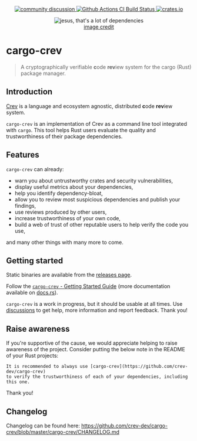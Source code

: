 <p align="center">
  <a href="https://github.com/crev-dev/cargo-crev/discussions">
    <img src="https://img.shields.io/badge/commmunity-discussion-blue?style=flat-square" alt="community discussion">
  </a>
  <a href="https://github.com/crev-dev/cargo-crev/actions/workflows/ci.yml">
      <img src="https://github.com/crev-dev/cargo-crev/workflows/ci/badge.svg" alt="Github Actions CI Build Status">
  </a>
  <a href="https://crates.io/crates/cargo-crev">
      <img src="https://img.shields.io/crates/v/cargo-crev.svg?style=flat-square" alt="crates.io">
  </a>
  <br>
  
</p>


<p align="center">
  <img src="https://i.imgflip.com/5b8fqd.jpg" alt="jesus, that's a lot of dependencies" />
  <br/>
  <a href="https://jakelikesonions.com/post/158707858999/the-future-more-of-the-present">image credit</a>
</p>


# cargo-crev

> A cryptographically verifiable **c**ode **rev**iew system for the cargo (Rust)
> package manager.

## Introduction

[Crev](https://github.com/crev-dev/crev/) is a language and ecosystem agnostic,
distributed **c**ode **rev**iew system.

`cargo-crev` is an implementation of Crev as a command line tool integrated with
`cargo`. This tool helps Rust users evaluate the quality and trustworthiness of
their package dependencies.

## Features

`cargo-crev` can already:

- warn you about untrustworthy crates and security vulnerabilities,
- display useful metrics about your dependencies,
- help you identify dependency-bloat,
- allow you to review most suspicious dependencies and publish your findings,
- use reviews produced by other users,
- increase trustworthiness of your own code,
- build a web of trust of other reputable users to help verify the code you use,

and many other things with many more to come.

## Getting started

Static binaries are available from the [releases
page](https://github.com/crev-dev/cargo-crev/releases).

Follow the [`cargo-crev` - Getting Started
Guide](https://github.com/crev-dev/cargo-crev/blob/master/cargo-crev/src/doc/getting_started.md)
(more documentation available on [docs.rs](https://docs.rs/cargo-crev)).

`cargo-crev` is a work in progress, but it should be usable at all times.
Use [discussions](https://github.com/crev-dev/cargo-crev/discussions)
to get help, more information and report feedback. Thank you\!

## Raise awareness

If you're supportive of the cause, we would appreciate helping to raise
awareness of the project. Consider putting the below note in the README of your
Rust
    projects:

    It is recommended to always use [cargo-crev](https://github.com/crev-dev/cargo-crev)
    to verify the trustworthiness of each of your dependencies, including this one.

Thank you\!

## Changelog

Changelog can be found here:
<https://github.com/crev-dev/cargo-crev/blob/master/cargo-crev/CHANGELOG.md>
